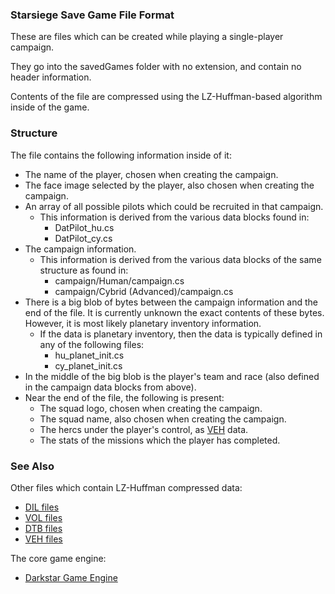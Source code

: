 ### Starsiege Save Game File Format

These are files which can be created while playing a single-player campaign.

They go into the savedGames folder with no extension, and contain no header information.

Contents of the file are compressed using the LZ-Huffman-based algorithm inside of the game.

### Structure
The file contains the following information inside of it:
  * The name of the player, chosen when creating the campaign.
  * The face image selected by the player, also chosen when creating the campaign.
  * An array of all possible pilots which could be recruited in that campaign.
    * This information is derived from the various data blocks found in:
      * DatPilot_hu.cs
      * DatPilot_cy.cs
  * The campaign information.
    * This information is derived from the various data blocks of the same structure as found in:
      * campaign/Human/campaign.cs
      * campaign/Cybrid (Advanced)/campaign.cs
  * There is a big blob of bytes between the campaign information and the end of the file. It is currently unknown the exact contents of these bytes. However, it is most likely planetary inventory information.
    * If the data is planetary inventory, then the data is typically defined in any of the following files:
      * hu_planet_init.cs
      * cy_planet_init.cs
  * In the middle of the big blob is the player's team and race (also defined in the campaign data blocks from above).
  * Near the end of the file, the following is present:
    * The squad logo, chosen when creating the campaign.
    * The squad name, also chosen when creating the campaign.
    * The hercs under the player's control, as [VEH](VEH) data.
    * The stats of the missions which the player has completed.
    
### See Also
Other files which contain LZ-Huffman compressed data:
* [DIL files](DIL.md)
* [VOL files](/siege-modules/foundation/siege-resource/src/VOL.md)
* [DTB files](DTB.md)
* [VEH files](/siege-modules/foundation/siege-configuration/src/VEH.md)

The core game engine:
* [Darkstar Game Engine](/siege-modules/extension/siege-extension-3space/src/darkstar.md)

